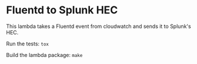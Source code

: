 # Fluentd to Splunk HEC

This lambda takes a Fluentd event from cloudwatch and sends it to Splunk's HEC.

Run the tests:
`tox`

Build the lambda package:
`make`

